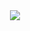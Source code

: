 <div align="center">
  <img src="https://komarev.com/ghpvc/?username=your-viimsey&color=blue&style=plactic&label=ᡣ𐭩"
    </div>
